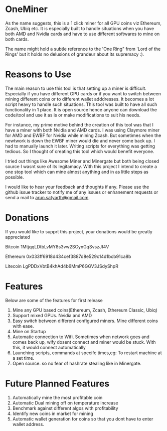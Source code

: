 # OneMiner
As the name suggests, this is a 1 click miner for all GPU coins viz Ethereum, Zcash, Ubiq etc. It is especially built to handle situations when you have both AMD and Nvidia cards and have to use different softwares to mine on both cards.

The name might hold a subtle  reference to the 'One Ring" from 'Lord of the Rings' but it holds no delusions of grandeur about its supremacy :).

# Reasons to Use
The main reason to use this tool is that  setting up a miner is difficult. Especially if you have different GPU cards or if you want to switch between mining different coins or to different wallet adddresses. It becomes a lot script heavy to handle such situations. This tool was built to have all such functionality in 1 place. It is open source hence anyone can download the code/tool and use it as is or make modifications to suit his needs.

For instance, my prime motive behind the creation of this tool  was that I have a miner with both Nvidia and AMD cards. I was using Claymore miner for AMD and EWBF for Nvidia while mining Zcash. But sometimes when the newtwork is down the EWBF miner would die and never come back up. I had to manually launch it later. Writing scripts for everything was getting tedious. So I thought of creating this tool which would benefit everyone.

I tried out things like Awesome Miner and Minergate but both being closed source I wasnt sure of its legitamacy. With this project I intend to create a one stop tool which can mine almost anything and in as little steps as possible.

I would like to hear your feedback and thoughts if any. Please use the github issue tracker  to notify me of any issues or enhanement requests or send a mail to arun.satyarth@gmail.com.

# Donations
If you would like to supprt this project, your donations would be greatly appreciated

Bitcoin
1MtjqqLDtbLvMY8s3vw2SCynGqSvszJf4V

Ethereum
0x033ff6918d434cef3887d8e529c14d1bcb91ca8b

Litecoin
LgPDDxVbtB4khAd4b6MmP6GGV3JSdyShpR



# Features
Below are some of the features for first release

1. Mine any GPU based coins(Ethereum, Zcash, Ethereum Classic, Ubiq)
2. Support mixed GPUs. Nvidia and AMD
3. Easy switch between different configured miners. Mine different coins with ease.
4. Mine on Startup
5. Automatic connection to Wifi. Sometimes when network goes and comes back up, wify dosent connect and miner would be stuck. With this, it would connect automatically
6. Launching scripts, commands at specifc times,eg: To restart machine at a set time.
7. Open source. so no fear of hashrate stealing like in Minergate.



# Future Planned Features
1. Automatically mine the most profitable coin
4. Automatic Dual mining off on temperature increase
5. Benchmark against different algos with profitability
6. Identify new coins in market for mining
7. Automatic wallet generation for coins so that you dont have to enter wallet address.
	
